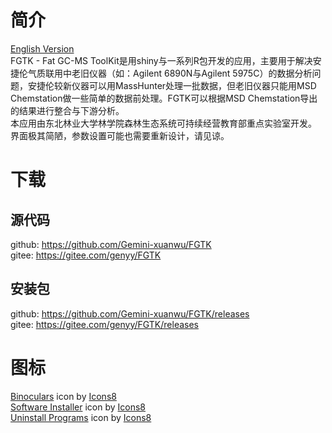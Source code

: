 # 简介

[English Version](./README.English.md)  
FGTK - Fat GC-MS ToolKit是用shiny与一系列R包开发的应用，主要用于解决安捷伦气质联用中老旧仪器（如：Agilent 6890N与Agilent 5975C）的数据分析问题，安捷伦较新仪器可以用MassHunter处理一批数据，但老旧仪器只能用MSD Chemstation做一些简单的数据前处理。FGTK可以根据MSD Chemstation导出的结果进行整合与下游分析。  
本应用由东北林业大学林学院森林生态系统可持续经营教育部重点实验室开发。  
界面极其简陋，参数设置可能也需要重新设计，请见谅。

# 下载

## 源代码

github: https://github.com/Gemini-xuanwu/FGTK  
gitee: https://gitee.com/genyy/FGTK

## 安装包

github: https://github.com/Gemini-xuanwu/FGTK/releases  
gitee: https://gitee.com/genyy/FGTK/releases

# 图标

<a target="_blank" href="https://icons8.com/icon/TGYZ700E16qB/binoculars">Binoculars</a> icon by <a target="_blank" href="https://icons8.com">Icons8</a>  
<a target="_blank" href="https://icons8.com/icon/81R9KqMcOG48/software-installer">Software Installer</a> icon by <a target="_blank" href="https://icons8.com">Icons8</a>  
<a target="_blank" href="https://icons8.com/icon/9zSglRjtRmS9/uninstall-programs">Uninstall Programs</a> icon by <a target="_blank" href="https://icons8.com">Icons8</a>